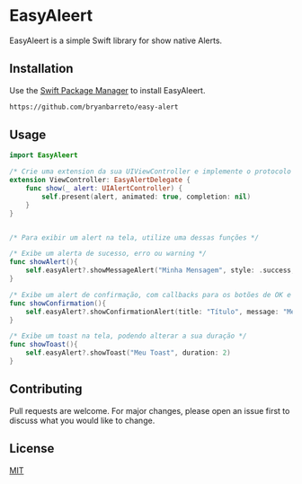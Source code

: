 # EasyAleert

EasyAleert is a simple Swift library for show native Alerts.

## Installation

Use the [Swift Package Manager](https://developer.apple.com/documentation/xcode/adding_package_dependencies_to_your_app) to install EasyAleert.

```bash
https://github.com/bryanbarreto/easy-alert
```

## Usage

```swift
import EasyAleert

/* Crie uma extension da sua UIViewController e implemente o protocolo EasyAleertDelegate e exiba o alert em sua tela */
extension ViewController: EasyAlertDelegate {
    func show(_ alert: UIAlertController) {
        self.present(alert, animated: true, completion: nil)
    }
}


/* Para exibir um alert na tela, utilize uma dessas funções */

/* Exibe um alerta de sucesso, erro ou warning */
func showAlert(){
    self.easyAlert?.showMessageAlert("Minha Mensagem", style: .success, onDissmiss: nil)
}

/* Exibe um alert de confirmação, com callbacks para os botões de OK e Cancelar */
func showConfirmation(){
    self.easyAlert?.showConfirmationAlert(title: "Título", message: "Mensagem", okCompletion: nil, cancelCompletion: nil)
}

/* Exibe um toast na tela, podendo alterar a sua duração */
func showToast(){
    self.easyAlert?.showToast("Meu Toast", duration: 2)
}

```


## Contributing
Pull requests are welcome. For major changes, please open an issue first to discuss what you would like to change.

## License
[MIT](https://choosealicense.com/licenses/mit/)

